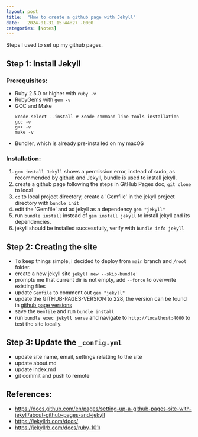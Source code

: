 ```yaml
---
layout: post
title:  "How to create a github page with Jekyll"
date:   2024-01-31 15:44:27 -0000
categories: [Notes]
---
```

Steps I used to set up my github pages. 

## Step 1: Install Jekyll
### Prerequisites:
- Ruby 2.5.0 or higher with `ruby -v`
- RubyGems with `gem -v`
- GCC and Make
    ```
    xcode-select --install # Xcode command line tools installation
    gcc -v
    g++ -v 
    make -v
    ```
- Bundler, which is already pre-installed on my macOS

### Installation:
1. `gem install Jekyll` shows a permission error, instead of sudo, as recommended by github and Jekyll, bundle is used to install jekyll.
2. create a github page following the steps in GitHub Pages doc, `git clone` to local
3. `cd` to local project directory, create a 'Gemfile' in the jekyll project directory with `bundle init`
4. edit the 'Gemfile' and ad jekyll as a dependency `gem "jekyll"`
5. run `bundle install` instead of `gem install jekyll` to install jekyll and its dependencies.
6. jekyll should be installed successfully, verify with `bundle info jekyll`


## Step 2: Creating the site 
- To keep things simple, i decided to deploy from `main` branch and `/root` folder. 
- create a new jekyll site `jekyll new --skip-bundle'`
- prompts me that current dir is not empty, add `--force` to overwrite existing files
- update `Gemfile` to comment out `gem "jekyll"`
- update the GITHUB-PAGES-VERSION to 228, the version can be found in [github page versions](https://pages.github.com/versions/)
- save the `Gemfile` and run `bundle install`
- run `bundle exec jekyll serve` and navigate to `http://localhost:4000` to test the site locally.


## Step 3: Update the `_config.yml`
- update site name, email, settings relatting to the site
- update about.md
- update index.md
- git commit and push to remote 


## References:
- https://docs.github.com/en/pages/setting-up-a-github-pages-site-with-jekyll/about-github-pages-and-jekyll
- https://jekyllrb.com/docs/
- https://jekyllrb.com/docs/ruby-101/

